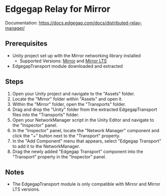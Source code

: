 # Edgegap Relay for Mirror
Documentation: https://docs.edgegap.com/docs/distributed-relay-manager/

## Prerequisites
- Unity project set up with the Mirror networking library installed
  - Supported Versions: [Mirror](https://assetstore.unity.com/packages/tools/network/mirror-129321) and [Mirror LTS](https://assetstore.unity.com/packages/tools/network/mirror-lts-102631)
- EdgegapTransport module downloaded and extracted

## Steps
1. Open your Unity project and navigate to the "Assets" folder.
2. Locate the "Mirror" folder within "Assets" and open it.
3. Within the "Mirror" folder, open the "Transports" folder.
4. Drag and drop the "Unity" folder from the extracted EdgegapTransport files into the "Transports" folder.
5. Open your NetworkManager script in the Unity Editor and navigate to the "Inspector" panel.
6. In the "Inspector" panel, locate the "Network Manager" component and click the "+" button next to the "Transport" property.
7. In the "Add Component" menu that appears, select "Edgegap Transport" to add it to the NetworkManager.
8. Drag the newly added "Edgegap Transport" component into the "Transport" property in the "Inspector" panel.

## Notes
- The EdgegapTransport module is only compatible with Mirror and Mirror LTS versions.
